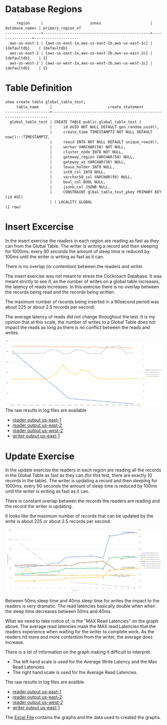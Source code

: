 

# Database Regions
```
     region     |                     zones                      | database_names | primary_region_of
----------------+------------------------------------------------+----------------+--------------------
  aws-us-east-1 | {aws-us-east-1a,aws-us-east-1b,aws-us-east-1c} | {defaultdb}    | {defaultdb}
  aws-us-east-2 | {aws-us-east-2a,aws-us-east-2b,aws-us-east-2c} | {defaultdb}    | {}
  aws-us-west-2 | {aws-us-west-2a,aws-us-west-2b,aws-us-west-2c} | {defaultdb}    | {}
```

# Table Definition
```
show create table global_table_test;
     table_name     |                         create_statement
--------------------+--------------------------------------------------------------------
  global_table_test | CREATE TABLE public.global_table_test (
                    |     id UUID NOT NULL DEFAULT gen_random_uuid(),
                    |     create_time TIMESTAMPTZ NOT NULL DEFAULT now():::TIMESTAMPTZ,
                    |     rowid INT8 NOT NULL DEFAULT unique_rowid(),
                    |     worker VARCHAR(50) NOT NULL,
                    |     cluster_node INT8 NOT NULL,
                    |     gateway_region VARCHAR(50) NULL,
                    |     gateway_az VARCHAR(50) NULL,
                    |     lease_holder INT8 NULL,
                    |     int8_col INT8 NULL,
                    |     varchar50_col VARCHAR(50) NULL,
                    |     bool_col BOOL NULL,
                    |     jsonb_col JSONB NULL,
                    |     CONSTRAINT glbal_table_test_pkey PRIMARY KEY (id ASC)
                    | ) LOCALITY GLOBAL
(1 row)

```
# Insert Excercise
In the insert exercise the readers in each region are reading as fast as they can from the Global Table.  The writer is writing a record and then sleeping for 1000ms; every 90 seconds the amount of sleep time is reduced by 100ms until the writer is writing as fast as it can.  

There is no overlap (or contention) between the readers and writer.  

The insert exercise was not meant to stress the Cockroach Database.  It was meant strictly to see if, as the number of writes on a global table increases, the latency of reads increases. In this exercise there is no overlap between the records being read and the records being written.

The maximum number of records being inserted in a 90second period was about 225 or about 2.5 records per second.

The average latency of reads did not change throughout the test.  It is my opinion that at this scale, the number of writes to a Global Table does not impact the reads as long as there is no conflict between the reads and writes.

![Insert Exercise Graph](jpg/Insert_Exercise_Graph.jpg)
The raw results in log files are available
- [reader output us-east-1](logfiles/Insert_Exercise/reader_output_use1.log)
- [reader output us-east-2](logfiles/Insert_Exercise/reader_output_use2.log)
- [reader output us-west-2](logfiles/Insert_Exercise/reader_output_usw2.log)
- [writer output us-east-1](logfiles/Insert_Exercise/writer_output.log)

# Update Exercise
In the update exercise the readers in each region are reading all the records in the  Global Table as fast as they can (for this test, there are exactly 10 records in the table).  The writer is updating a record and then sleeping for 1000ms; every 90 seconds the amount of sleep time is reduced by 100ms until the writer is writing as fast as it can.  

There is constant overlap between the records the readers are reading and the record the writer is updating.

It looks like the maximum number of records that can be updated by the write is about 225 or about 2.5 records per second.

![Update Exercise Graph](jpg/Update_Exercise_Graph_3.jpg)

Between 50ms sleep time and 40ms sleep time for writes the impact to the readers is very dramatic.  The read latencies basically double when when the sleep time decreases between 50ms and 40ms.  

What we need to take notice of, is the "MAX Read Latencies" on the graph above.  The average read latencies mask the MAX read Latencies that the readers experience when waiting for the writer to complete work.  As the readers hit more and more contention from the writer, the average does increase.  

There is a lot of information on the graph making it difficult to interpret.  

- The left hand scale is used for the Average Write Latency and the Max Read Latencies.
- The right hand scale is used for the Average Read Latencies.

The raw results in log files are availble
- [reader output us-east-1](logfiles/Update_Exercise_3/reader_output_use1.log)
- [reader output us-east-2](logfiles/Update_Exercise_3/reader_output_use2.log)
- [reader output us-west-2](logfiles/Update_Exercise_3/reader_output_usw2.log)
- [writer output us-east-1](logfiles/Update_Exercise_3/writer_output_use1.log)

The [Excel File](xls/results.xlsx) contains the graphs and the data used to created the graphs.